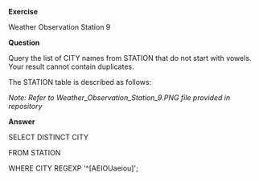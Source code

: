 **Exercise**

Weather Observation Station 9

**Question**

Query the list of CITY names from STATION that do not start with vowels. Your result cannot contain duplicates.

The STATION table is described as follows:

*Note: Refer to Weather_Observation_Station_9.PNG file provided in repository*

**Answer**

SELECT DISTINCT CITY

FROM STATION

WHERE CITY REGEXP '^[AEIOUaeiou]';

